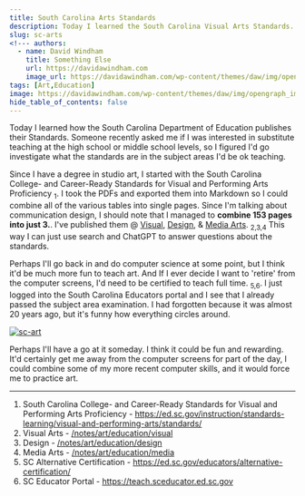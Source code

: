 ```yaml
---
title: South Carolina Arts Standards
description: Today I learned the South Carolina Visual Arts Standards.
slug: sc-arts
<!--- authors:
  - name: David Windham
    title: Something Else
    url: https://davidawindham.com
    image_url: https://davidawindham.com/wp-content/themes/daw/img/opengraph_image.jpg -->
tags: [Art,Education]
image: https://davidawindham.com/wp-content/themes/daw/img/opengraph_image.jpg
hide_table_of_contents: false
---
```


Today I learned how the South Carolina Department of Education publishes their Standards. Someone recently asked me if I was interested in substitute teaching at the high school or middle school levels, so I figured I'd go investigate what the standards are in the subject areas I'd be ok teaching.  

<!--truncate-->

Since I have a degree in studio art, I started with the South Carolina College- and Career-Ready Standards for Visual and Performing Arts Proficiency <sub>1</sub>.  I took the PDFs and exported them into Markdown so I could combine all of the various tables into single pages. Since I'm talking about communication design, I should note that I managed to **combine 153 pages into just 3.**. I've published them @ [Visual](/notes/art/visual), [Design](/notes/art/design), & [Media Arts](/notes/art/media). <sub>2,3,4</sub> This way I can just use search and ChatGPT to answer questions about the standards.

Perhaps I'll go back in and do computer science at some point, but I think it'd be much more fun to teach art. And If I ever decide I want to 'retire' from the computer screens, I'd need to be certified to teach full time. <sub>5,6</sub>. I just logged into the South Carolina Educators portal and I see that I already passed the subject area examination. I had forgotten because it was almost 20 years ago, but it's funny how everything circles around. 

[![sc-art](/img/sc-art.jpg)](/img/sc-art.jpg)  

Perhaps I'll have a go at it someday. I think it could be fun and rewarding. It'd certainly get me away from the computer screens for part of the day, I could combine some of my more recent computer skills, and it would force me to practice art.

---

1. South Carolina College- and Career-Ready Standards for Visual and Performing Arts Proficiency  - https://ed.sc.gov/instruction/standards-learning/visual-and-performing-arts/standards/
2. Visual Arts - [/notes/art/education/visual](/notes/art/visual)
3. Design - [/notes/art/education/design](/notes/art/design)
4. Media Arts - [/notes/art/education/media](/notes/art/media)
5. SC Alternative Certification - https://ed.sc.gov/educators/alternative-certification/
6. SC Educator Portal - https://teach.sceducator.ed.sc.gov